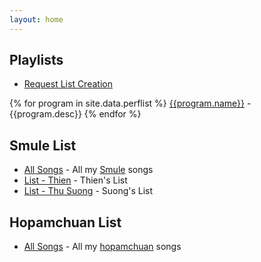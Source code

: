 ```yaml
---
layout: home
---
```

## Playlists

* [Request List Creation](/playlist/request-list)

{% for program in site.data.perflist %}
[{{program.name}}](/playlist/list/{{program.name}}) - {{program.desc}}
{% endfor %}

## Smule List

* [All Songs](/smule/song_list/THV_13) - All my [Smule](https://www.smule.com) songs
* [List - Thien](/playlist/singer/thien) - Thien's List
* [List - Thu Suong](/playlist/singer/thu-suong) - Suong's List

## Hopamchuan List

* [All Songs](https://hopamchuan.com/profile/posted/thienv) - All my [hopamchuan](https://www.hopamchuan.com) songs
